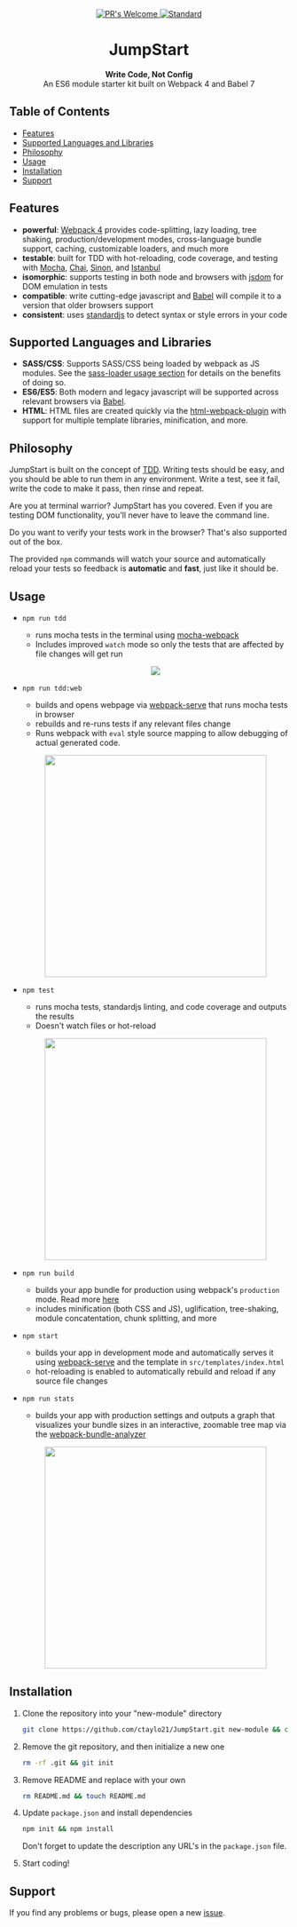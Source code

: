 
<div align="center">
  <!-- PR's Welcome -->
  <a href="http://makeapullrequest.com">
    <img src="https://img.shields.io/badge/PRs-welcome-brightgreen.svg?style=flat-square"
      alt="PR's Welcome" />
  </a>

  <!-- Standard -->
  <a href="https://standardjs.com">
    <img src="https://img.shields.io/badge/code%20style-standard-brightgreen.svg?style=flat-square"
      alt="Standard" />
  </a>
</div>

<h1 align="center">JumpStart</h1>

<div align="center">
  <strong>Write Code, Not Config</strong>
</div>
<div align="center">
  An ES6 module starter kit built on Webpack 4 and Babel 7
</div>

## Table of Contents
- [Features](#features)
- [Supported Languages and Libraries](#supported-languages-and-libraries)
- [Philosophy](#philosophy)
- [Usage](#usage)
- [Installation](#installation)
- [Support](#support)

## Features
- __powerful__: [Webpack 4](https://webpack.js.org/) provides code-splitting, lazy loading, tree shaking, production/development modes, cross-language bundle support, caching, customizable loaders, and much more
- __testable__: built for TDD with hot-reloading, code coverage, and testing with [Mocha](https://mochajs.org/), [Chai](http://chaijs.com/), [Sinon](http://sinonjs.org), and [Istanbul](https://github.com/gotwarlost/istanbul)
- __isomorphic__: supports testing in both node and browsers with [jsdom](https://github.com/tmpvar/jsdom) for DOM emulation in tests
- __compatible__: write cutting-edge javascript and [Babel](https://babeljs.io/) will compile it to a version that older browsers support
- __consistent__: uses [standardjs](https://standardjs.com/) to detect syntax or style errors in your code

## Supported Languages and Libraries

- __SASS/CSS__: Supports SASS/CSS being loaded by webpack as JS modules. See the [sass-loader usage section](https://github.com/webpack-contrib/sass-loader#usage) for details on the benefits of doing so.
- __ES6/ES5__: Both modern and legacy javascript will be supported across relevant browsers via [Babel](https://babeljs.io/).
- __HTML__: HTML files are created quickly via the [html-webpack-plugin](https://github.com/jantimon/html-webpack-plugin) with support for multiple template libraries, minification, and more.

## Philosophy

JumpStart is built on the concept of [TDD](https://en.wikipedia.org/wiki/Test-driven_development).
Writing tests should be easy, and you should be able to run them in any environment.
Write a test, see it fail, write the code to make it pass, then rinse and repeat.

Are you at terminal warrior? JumpStart has you covered. Even if you are testing DOM functionality, you'll never have to leave the command line.

Do you want to verify your tests work in the browser? That's also supported out of the box.

The provided `npm` commands will watch your source and automatically reload your tests so feedback is __automatic__ and __fast__, just like it should be.

## Usage

- `npm run tdd`

    - runs mocha tests in the terminal using [mocha-webpack](https://www.npmjs.com/package/mocha-webpack)
    - Includes improved `watch` mode so only the tests that are affected by file changes will get run

    <p align="center">
      <img src="https://media.giphy.com/media/3ohs82WbHWookAhx16/giphy.gif">
    </p>

- `npm run tdd:web`

    - builds and opens webpage via [webpack-serve](https://github.com/webpack-contrib/webpack-serve) that runs mocha tests in browser
    - rebuilds and re-runs tests if any relevant files change
    - Runs webpack with `eval` style source mapping to allow debugging of actual generated code.

    <p align="center">
      <img width="400px" src="https://i.imgur.com/vyWp0t5.png">
    </p>

- `npm test`

    - runs mocha tests, standardjs linting, and code coverage and outputs the results
    - Doesn't watch files or hot-reload

    <p align="center">
      <img width="400px" src="https://i.imgur.com/o1fPDAi.png">
    </p>

- `npm run build`

    - builds your app bundle for production using webpack's `production` mode. Read more [here](https://medium.com/webpack/webpack-4-mode-and-optimization-5423a6bc597a)
    - includes minification (both CSS and JS), uglification, tree-shaking, module concatentation, chunk splitting, and more

- `npm start`

    - builds your app in development mode and automatically serves it using [webpack-serve](https://github.com/webpack-contrib/webpack-serve)	 and the template in `src/templates/index.html`
    - hot-reloading is enabled to automatically rebuild and reload if any source file changes

- `npm run stats`

	- builds your app with production settings and outputs a graph that visualizes your bundle sizes in an interactive, zoomable tree map via the [webpack-bundle-analyzer](https://www.npmjs.com/package/webpack-bundle-analyzer)

	<p align="center">
      <img width="400px" src="https://cloud.githubusercontent.com/assets/302213/20628702/93f72404-b338-11e6-92d4-9a365550a701.gif">
    </p>

	
## Installation

1. Clone the repository into your "new-module" directory

    ```bash
    git clone https://github.com/ctaylo21/JumpStart.git new-module && cd new-module
    ```

2. Remove the git repository, and then initialize a new one

    ```bash
    rm -rf .git && git init
    ```

3. Remove README and replace with your own

    ```bash
    rm README.md && touch README.md
    ```

4. Update `package.json` and install dependencies

    ```bash
    npm init && npm install
    ```

    Don't forget to update the description any URL's in the `package.json` file.

5. Start coding!

## Support

If you find any problems or bugs, please open a new [issue](https://github.com/ctaylo21/JumpStart/issues).

